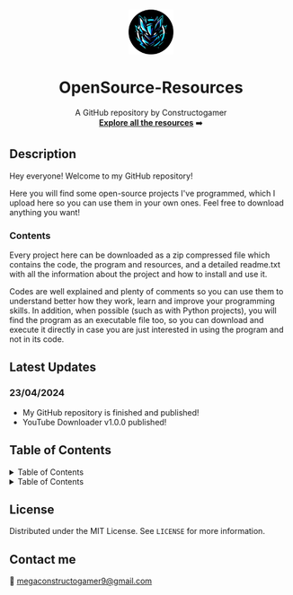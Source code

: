 <!-- Improved compatibility of back to top link: See: https://github.com/othneildrew/Best-README-Template/pull/73 -->
<a name="readme-top"></a>
<!--
*** Thanks for checking out the Best-README-Template. If you have a suggestion
*** that would make this better, please fork the repo and create a pull request
*** or simply open an issue with the tag "enhancement".
*** Don't forget to give the project a star!
*** Thanks again! Now go create something AMAZING! :D
-->

<!-- PROJECT LOGO -->
<br />
<div align="center">
  <a href="https://github.com/othneildrew/Best-README-Template">
    <img src="images/circleLogo.png" alt="Logo" width="80" height="80">
  </a>

  <h1 align="center">OpenSource-Resources</h1>

  <p align="center">
    A GitHub repository by Constructogamer
    <br />
    <a href="https://github.com/Constructogamer/OpenSource-Resources/tree/main"><strong>Explore all the resources</strong></a> ➡️
    <br />
  </p>
</div>

<!-- ABOUT THE PROJECT -->
## Description
Hey everyone! Welcome to my GitHub repository!

Here you will find some open-source projects I've programmed, which I upload here so you can use them in your own ones. Feel free to download anything you want!

### Contents
Every project here can be downloaded as a zip compressed file which contains the code, the program and resources, and a detailed readme.txt with all the information about the project and how to install and use it. 

Codes are well explained and plenty of comments so you can use them to understand better how they work, learn and improve your programming skills. In addition, when possible (such as with Python projects), you will find the program as an executable file too, so you can download and execute it directly in case you are just interested in using the program and not in its code.

## Latest Updates
### 23/04/2024
* My GitHub repository is finished and published!
* YouTube Downloader v1.0.0 published!

<!-- TABLE OF CONTENTS -->
## Table of Contents
<details>
  <summary>Table of Contents</summary>
  <ol>
    <li>
      <a href="#about-the-project">About The Project</a>
      <ul>
        <li><a href="#built-with">Built With</a></li>
      </ul>
    </li>
    <li>
      <a href="#getting-started">Getting Started</a>
      <ul>
        <li><a href="#prerequisites">Prerequisites</a></li>
        <li><a href="#installation">Installation</a></li>
      </ul>
    </li>
    <li><a href="#usage">Usage</a></li>
    <li><a href="#roadmap">Roadmap</a></li>
    <li><a href="#contributing">Contributing</a></li>
    <li><a href="#license">License</a></li>
    <li><a href="#contact">Contact</a></li>
    <li><a href="#acknowledgments">Acknowledgments</a></li>
  </ol>
</details>

<details>
  <summary>Table of Contents</summary>
  <ol>
    <li>
      <details>
        <summary>A</summary>
        <ol>
          <li>a</li>
          <li>b</li>
          <li>c</li>
        </ol>
      </details>
    </li>
    <li>
      <details>
        <summary>B</summary>
        <ol>
          <li>a</li>
          <li>b</li>
          <li>c</li>
        </ol>
      </details>
    </li>
  </ol>
</details>


## License
Distributed under the MIT License. See `LICENSE` for more information.

## Contact me
📧 megaconstructogamer9@gmail.com


<!-- BACK TO TOP LINK -->
<!-- <p align="right">(<a href="#readme-top">back to top</a>)</p> -->
